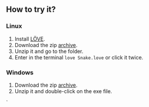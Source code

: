 ## How to try it?

### Linux
1. Install [LÖVE](https://www.love2d.org/).
2. Download the zip [archive](https://www.upload.ee/files/13763431/snake-linux.zip.html).
3. Unzip it and go to the folder.
4. Enter in the terminal `love Snake.love` or click it twice.

### Windows
1. Download the zip [archive](https://www.upload.ee/files/13763406/snake-windows.zip.html).
2. Unzip it and double-click on the exe file.

`
